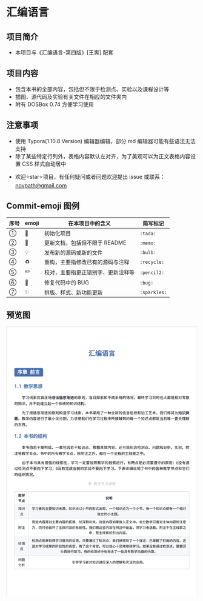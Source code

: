# 汇编语言

## 项目简介

* 本项目与《汇编语言-第四版》[王爽] 配套

## 项目内容

* 包含本书的全部内容，包括但不限于检测点、实验以及课程设计等
* 插图、源代码及实验有关文件在相应的文件夹内
* 附有 DOSBox 0.74 方便学习使用

## 注意事项

* 使用 Typora(1.10.8 Version) 编辑器编辑，部分 md 编辑器可能有些语法无法支持
* 除了某些特定行列外，表格内容默认左对齐，为了美观可以为正文表格内容设置 CSS 样式自动居中

- 欢迎⭐️star⭐️项目，有任何疑问或者问题欢迎提出 issue 或联系：[novpath@gmail.com](mailto:novpath@gmail.com)

## Commit-emoji 图例

| 序号 | emoji      | 在本项目中的含义                   | 简写标记     |
| ---- | ---------- | ---------------------------------- | ------------ |
| ①    | :tada:     | 初始化项目                         | `:tada:`     |
| ②    | :memo:     | 更新文档，包括但不限于 README      | `:memo:`     |
| ③    | :bulb:     | 发布新的源码或新的文件             | `:bulb:`     |
| ④    | :recycle:  | 重构，主要指修改已有的源码与注释   | `:recycle:`  |
| ⑤    | :pencil2:  | 校对，主要指更正错别字、更新注释等 | `:pencil2:`  |
| ⑥    | :bug:      | 修复代码中的 BUG                   | `:bug:`      |
| ⑦    | :sparkles: | 排版、样式、新功能更新             | `:sparkles:`​ |

## 预览图

![封面预览](封面预览.png)
